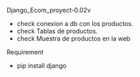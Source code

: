 Django_Ecom_proyect-0.02v
- check conexion a db con los productos.
- check Tablas de productos.
- check Muestra de productos en la web
  
Requirement
- pip install django

